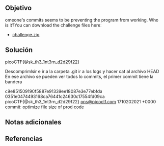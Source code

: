 
## Objetivo
omeone's commits seems to be preventing the program from working. Who is it?You can download the challenge files here:

- [challenge.zip](https://artifacts.picoctf.net/c_titan/156/challenge.zip)
## Solución
picoCTF{@sk_th3_1nt3rn_d2d29f22}

Descomprimlsir e ir a la carpeta .git
ir a los logs y hacer cat al archivo HEAD
En ese archivo se pueden ver todos lo commits, el primer commit tiene la bandera

c9e851509190f5887e91339ee18087e3e77ebfda 0351e0474493168ca76441c24630c17554fd09ca picoCTF{@sk_th3_1nt3rn_d2d29f22} <ops@picoctf.com> 1710202021 +0000   commit: optimize file size of prod code


## Notas adicionales

## Referencias
